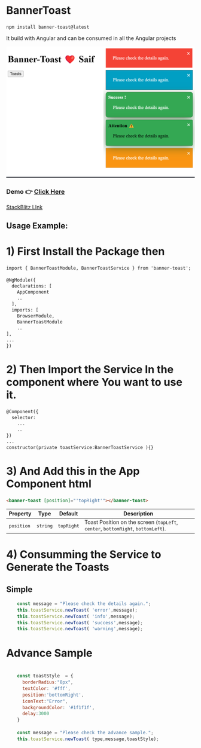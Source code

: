 # BannerToast

```
npm install banner-toast@latest
``` 

It build with Angular and can be consumed in all the Angular projects

![screenshot](https://raw.githubusercontent.com/u4saif/bannerToast/27980de6ef8e94ad63ab9591befd1c914b21cea3/image.png)

### Demo 👉 [Click Here](https://stackblitz-starters-tk9csuby.stackblitz.io/) 
[StackBlitz LInk](https://stackblitz.com/edit/stackblitz-starters-tk9csuby?file=src%2Fapp%2Fapp.module.ts,src%2Fapp%2Fapp.component.ts,src%2Fapp%2Fapp.component.html)

## Usage Example: 

# 1) First Install the Package then 
```
import { BannerToastModule, BannerToastService } from 'banner-toast';

@NgModule({
  declarations: [
    AppComponent
    ..
  ],
  imports: [
    BrowserModule,
    BannerToastModule
    ..
],
...
})
```

# 2) Then Import the Service In the component where You want to use it. 

```
@Component({
  selector: 
    ...
    ..
})
...
constructor(private toastService:BannerToastService ){}
```

# 3) And Add this in the App Component html 

```html
<banner-toast [position]="'topRight'"></banner-toast>
```

<table><thead><tr><th>Property</th><th>Type</th><th>Default</th><th>Description</th></tr></thead><tbody><tr><td><code>position</code></td><td><code>string</code></td><td><code>topRight</code></td><td>Toast Position on the screen (<code>topLeft</code>, <code>center</code>, <code>bottomRight</code>, <code>bottomLeft</code>).</td></tr></tbody></table>

</hr>

# 4) Consumming the Service to Generate the Toasts 

## Simple 
```javascript
    const message = "Please check the details again.";
    this.toastService.newToast( 'error',message); 
    this.toastService.newToast( 'info',message); 
    this.toastService.newToast( 'success',message); 
    this.toastService.newToast( 'warning',message); 
```

# Advance Sample

```javascript

    const toastStyle  = {
      borderRadius:"8px",
      textColor: '#fff',
      position:'bottomRight',
      iconText:"Error",
      backgroundColor: '#1f1f1f',
      delay:3000
    }

    const message = "Please check the advance sample.";
    this.toastService.newToast( type,message,toastStyle); 
```




